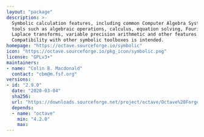 ```yaml
---
layout: "package"
description: >-
  Symbolic calculation features, including common Computer Algebra System
  tools such as algebraic operations, calculus, equation solving, Fourier and
  Laplace transforms, variable precision arithmetic and other features.
  Compatibility with other symbolic toolboxes is intended.
homepage: "https://octave.sourceforge.io/symbolic"
icon: "https://octave.sourceforge.io/pkg_icon/symbolic.png"
license: "GPLv3+"
maintainers:
- name: "Colin B. Macdonald"
  contact: "cbm@m.fsf.org"
versions:
- id: "2.9.0"
  date: "2020-03-04"
  sha256:
  url: "https://downloads.sourceforge.net/project/octave/Octave%20Forge%20Packages/Individual%20Package%20Releases/symbolic-2.9.0.tar.gz"
  depends:
  - name: "octave"
    min: "4.2.0"
    max:
---
```


